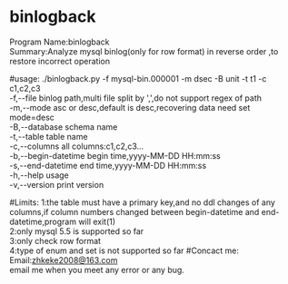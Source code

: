 
# binlogback
Program Name:binlogback<br/>
Summary:Analyze mysql binlog(only for row format)  in reverse order ,to restore incorrect operation<br/>

#usage:
./binlogback.py -f mysql-bin.000001 -m dsec -B unit -t t1 -c c1,c2,c3<br/>
-f,--file             binlog path,multi file split by ',',do not support regex of path<br/>
-m,--mode             asc or desc,default is desc,recovering data need set mode=desc<br/>
-B,--database         schema name<br/>
-t,--table            table name<br/>
-c,--columns          all columns:c1,c2,c3...<br/>
-b,--begin-datetime   begin time,yyyy-MM-DD HH:mm:ss<br/>
-s,--end-datetime     end time,yyyy-MM-DD HH:mm:ss<br/>
-h,--help             usage<br/>
-v,--version          print version<br/>

#Limits:
1:the table must have a primary key,and no ddl changes of any columns,if column numbers changed between begin-datetime and end-datetime,program will exit(1)<br/>
2:only mysql 5.5 is supported so far<br/>
3:only check row format<br/>
4:type of enum and set is not supported so far
#Concact me:
Email:zhkeke2008@163.com<br/>
email me when you meet any error or any bug.<br/>

